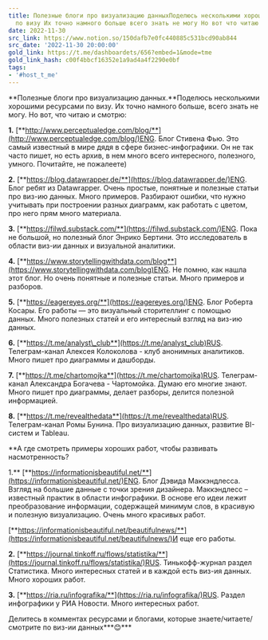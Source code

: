 ```yaml
---
title: Полезные блоги про визуализацию данныхПоделюсь несколькими хорошими ресурсами
  по визу Их точно намного больше всего знать не могу Но вот что читаю и с
date: 2022-11-30
src_link: https://www.notion.so/150dafb7e0fc440885c531bcd90ab844
src_date: '2022-11-30 20:00:00'
gold_link: https://t.me/dashboardets/656?embed=1&mode=tme
gold_link_hash: c00f4bbcf16352e1a9ad4a4f2290e0bf
tags:
- '#host_t_me'
---
```


**Полезные блоги про визуализацию данных.**Поделюсь несколькими хорошими ресурсами по визу. Их точно намного больше, всего знать не могу. Но вот, что читаю и смотрю:  
  
**1.** [**http://www.perceptualedge.com/blog/**](http://www.perceptualedge.com/blog/)ENG. Блог Стивена Фью. Это самый известный в мире дядя в сфере бизнес-инфографики. Он не так часто пишет, но есть архив, в нем много всего интересного, полезного, умного. Почитайте, не пожалеете)  
  
**2.** [**https://blog.datawrapper.de/**](https://blog.datawrapper.de/)ENG. Блог ребят из Datawrapper. Очень простые, понятные и полезные статьи про виз-ию данных. Много примеров. Разбирают ошибки, что нужно учитывать при построении разных диаграмм, как работать с цветом, про него прям много материала.  
  
**3.** [**https://filwd.substack.com/**](https://filwd.substack.com/)ENG. Пока не большой, но полезный блог Энрико Бертини. Это исследователь в области виз-ии данных и визуальной аналитики.  
  
**4.** [**https://www.storytellingwithdata.com/blog**](https://www.storytellingwithdata.com/blog)ENG. Не помню, как нашла этот блог. Но очень понятные и полезные статьи. Много примеров и разборов.  
  
**5.** [**https://eagereyes.org/**](https://eagereyes.org/)ENG. Блог Роберта Косары. Его работы — это визуальный сторителлинг с помощью данных. Много полезных статей и его интересный взгляд на виз-ию данных.   
  
**6.** [**https://t.me/analyst\_club**](https://t.me/analyst_club)RUS. Телеграм-канал Алексея Колоколова - клуб анонимных аналитиков. Много пишет про диаграммы и дашборды.  
  
**7.** [**https://t.me/chartomojka**](https://t.me/chartomojka)RUS. Телеграм-канал Александра Богачева - Чартомойка. Думаю его многие знают. Много пишет про диаграммы, делает разборы, делится полезной информацией.  
  
**8.** [**https://t.me/revealthedata**](https://t.me/revealthedata)RUS. Телеграм-канал Ромы Бунина. Про визуализацию данных, развитие BI-систем и Tableau.   
  
**А где смотреть примеры хороших работ, чтобы развивать насмотренность?  
  
1.** [**https://informationisbeautiful.net/**](https://informationisbeautiful.net/)ENG. Блог Дэвида Маккэндлесса. Взгляд на большие данные с точки зрения дизайнера. Маккэндлесс – известный практик в области инфографики. В основе его идеи лежит преобразование информации, содержащей минимум слов, в красивую и полезную визуализацию. Очень много красивых работ.  
  
[**https://informationisbeautiful.net/beautifulnews/**](https://informationisbeautiful.net/beautifulnews/)И еще его работы.  
  
**2.** [**https://journal.tinkoff.ru/flows/statistika/**](https://journal.tinkoff.ru/flows/statistika/)RUS. Тинькофф-журнал раздел Статистика. Много интересных статей и в каждой есть виз-ия данных. Много хороших работ.  
  
**3.** [**https://ria.ru/infografika/**](https://ria.ru/infografika/)RUS. Раздел инфографики у РИА Новости. Много интересных работ.  
  
Делитесь в комментах ресурсами и блогами, которые знаете/читаете/смотрите по виз-ии данных***😊***